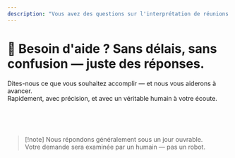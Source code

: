 ```yaml
---
description: "Vous avez des questions sur l'interprétation de réunions assistée par l'IA, la communication multilingue ou l'intégration d'entreprise ? Nous sommes là pour vous aider — rapidement, humainement et sans confusion."
---
```


# 💬 Besoin d'aide ? Sans délais, sans confusion — juste des réponses.

Dites-nous ce que vous souhaitez accomplir — et nous vous aiderons à avancer.  
Rapidement, avec précision, et avec un véritable humain à votre écoute.

<br>

<ContactFormModalNav   
  formStyle="margin: 1rem auto;"  
  categoryLabel="Qu'est-ce qui vous amène chez InterMind aujourd'hui ?"  
  categoryPlaceholderText="Choisissez votre raison principale…"  
  messageLabel="Dites-nous en plus (facultatif)"  
  messagePlaceholderText="Tout ce que vous souhaitez partager — objectifs, contexte ou détails techniques."  
  buttonText="Obtenir l'aide d'un expert maintenant"  
  :services="[
    'Je veux essayer InterMind dans ma langue', 
    'J\'aimerais une démonstration',
    'Je signale un problème technique',
    'Je suis intéressé par un partenariat',
    'Autre chose'
  ]" />

<br>

> [!note] Nous répondons généralement sous un jour ouvrable.  
> Votre demande sera examinée par un humain — pas un robot.

